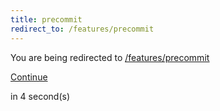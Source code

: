 ```yaml
---
title: precommit 
redirect_to: /features/precommit
---
```


<div class="flex flex-col gap-6 mx-auto w-fit text-center items-center mt-40">
  <div class="flex flex-col gap-2">
    <span class="">You are being redirected to</span>
    <a href="/features/precommit"><u>/features/precommit</u></a>
  </div>

  <a class="btn-outline w-fit" href="/features/precommit">Continue</a>

  <span class="text-xs">in <span id="counter">4</span> second(s)</span>
</div>

<script>
  var interval
  interval = setInterval(function() {
    var div = document.querySelector("#counter")
    var count = div.textContent * 1 - 1
    div.textContent = count
    if (count <= 0) {
      window.location.replace("/features/precommit")
      clearInterval(interval)
    }
  }, 1000)
</script>
